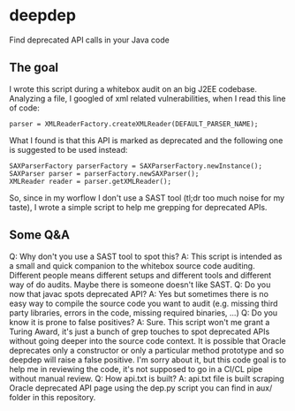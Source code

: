 # deepdep

Find deprecated API calls in your Java code

## The goal

I wrote this script during a whitebox audit on an big J2EE codebase. Analyzing
a file, I googled of xml related vulnerabilities, when I read this line of
code:

```
parser = XMLReaderFactory.createXMLReader(DEFAULT_PARSER_NAME);
```

What I found is that this API is marked as deprecated and the following one is
suggested to be used instead:

```
SAXParserFactory parserFactory = SAXParserFactory.newInstance();
SAXParser parser = parserFactory.newSAXParser();
XMLReader reader = parser.getXMLReader();
```

So, since in my worflow I don't use a SAST tool (tl;dr too much noise for my
taste), I wrote a simple script to help me grepping for deprecated APIs.

## Some Q&A

Q:  Why don't you use a SAST tool to spot this?
A:  This script is intended as a small and quick companion to the whitebox
    source code auditing. Different people means different setups and different
    tools and different way of do audits. Maybe there is someone doesn't like SAST.
Q:  Do you now that javac spots deprecated API?
A:  Yes but sometimes there is no easy way to compile the source code you want
    to audit (e.g. missing third party libraries, errors in the code, missing
    required binaries, ...)
Q:  Do you know it is prone to false positives?
A:  Sure. This script won't me grant a Turing Award, it's just a bunch of grep
    touches to spot deprecated APIs without going deeper into the source code
    context. It is possible that Oracle deprecates only a constructor or only a
    particular method prototype and so deepdep will raise a false positive. I'm
    sorry about it, but this code goal is to help me in reviewing the code, it's
    not supposed to go in a CI/CL pipe without manual review.
Q:  How api.txt is built?
A:  api.txt file is built scraping Oracle deprecated API page using the dep.py
    script you can find in aux/ folder in this repository.
